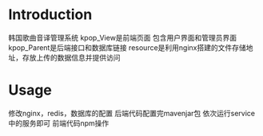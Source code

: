 # Introduction
韩国歌曲音译管理系统
kpop_View是前端页面 包含用户界面和管理员界面
kpop_Parent是后端接口和数据库链接
resource是利用nginx搭建的文件存储地址，存放上传的数据信息并提供访问

# Usage
修改nginx，redis，数据库的配置
后端代码配置完mavenjar包  依次运行service中的服务即可
前端代码npm操作   
